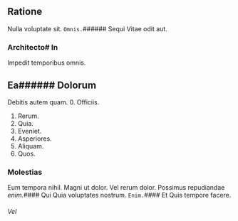## Ratione
Nulla voluptate sit.
`Omnis.`###### Sequi
Vitae odit aut.
### Architecto# In
Impedit temporibus omnis.
## Ea###### Dolorum
Debitis autem quam.
0. Officiis. 
1. Rerum. 
2. Quia. 
3. Eveniet. 
4. Asperiores. 
5. Aliquam. 
6. Quos. 
### Molestias
Eum tempora nihil.
Magni ut dolor. Vel rerum dolor. Possimus repudiandae _enim._#### Qui
Quia voluptates nostrum.
`Enim.`#### Et
Quis tempore facere.
###### Vel